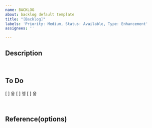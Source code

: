 ```yaml
---
name: BACKLOG
about: backlog default template
title: "[Backlog]"
labels: 'Priority: Medium, Status: Available, Type: Enhancement'
assignees: ''

---
```


## Description

<br />

## To Do
[ ] 웅
[ ] 엥
[ ] 웅

<br />

## Reference(options)
